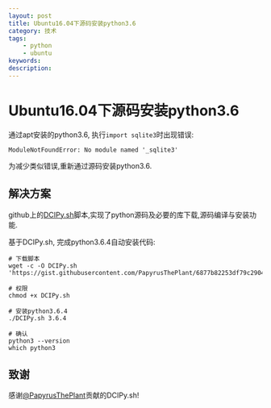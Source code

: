 ```yaml
---
layout: post
title: Ubuntu16.04下源码安装python3.6
category: 技术
tags: 
    - python
    - ubuntu
keywords: 
description: 
---
```


# Ubuntu16.04下源码安装python3.6

通过apt安装的python3.6, 执行`import sqlite3`时出现错误:

```
ModuleNotFoundError: No module named '_sqlite3'
```

为减少类似错误,重新通过源码安装python3.6.

## 解决方案

github上的[DCIPy.sh](https://gist.github.com/PapyrusThePlant/6877b82253df79c290416a5200c018d6)脚本,实现了python源码及必要的库下载,源码编译与安装功能.

基于DCIPy.sh, 完成python3.6.4自动安装代码:

```
# 下载脚本
wget -c -O DCIPy.sh 'https://gist.githubusercontent.com/PapyrusThePlant/6877b82253df79c290416a5200c018d6/raw/d8294369f13cd79e93499fde1085073aa29fa06d/DCIPy.sh'

# 权限
chmod +x DCIPy.sh

# 安装python3.6.4
./DCIPy.sh 3.6.4

# 确认
python3 --version
which python3
```

## 致谢
感谢[@PapyrusThePlant](https://gist.github.com/PapyrusThePlant/6877b82253df79c290416a5200c018d6)贡献的DCIPy.sh!


